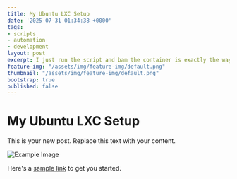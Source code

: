 ```yaml
---
title: My Ubuntu LXC Setup
date: '2025-07-31 01:34:38 +0000'
tags:
- scripts
- automation
- development
layout: post
excerpt: I just run the script and bam the container is exactly the way I want it
feature-img: "/assets/img/feature-img/default.png"
thumbnail: "/assets/img/feature-img/default.png"
bootstrap: true
published: false
---
```


# My Ubuntu LXC Setup

This is your new post. Replace this text with your content.

![Example Image](/assets/img/example.jpg)

Here's a [sample link](https://example.com) to get you started.

